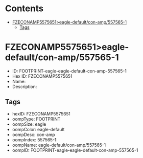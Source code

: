 



Contents
========

* [FZECONAMP5575651>eagle-default/con-amp/557565-1](#fzeconamp5575651eagle-defaultcon-amp557565-1)
	* [Tags](#tags)

# FZECONAMP5575651>eagle-default/con-amp/557565-1

- ID: FOOTPRINT-eagle-eagle-default-con-amp-557565-1
- Hex ID: FZECONAMP5575651
- Name: 
- Description: 

## Tags

- hexID: FZECONAMP5575651
- oompType: FOOTPRINT
- oompSize: eagle
- oompColor: eagle-default
- oompDesc: con-amp
- oompIndex: 557565-1
- oompName: eagle-default/con-amp/557565-1
- oompID: FOOTPRINT-eagle-eagle-default-con-amp-557565-1
